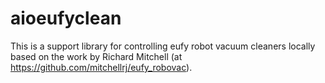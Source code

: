 # aioeufyclean

This is a support library for controlling eufy robot vacuum cleaners locally based on the work by Richard Mitchell (at https://github.com/mitchellrj/eufy_robovac).
